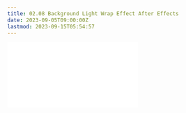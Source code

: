 ```yaml
---
title: 02.08 Background Light Wrap Effect After Effects
date: 2023-09-05T09:00:00Z
lastmod: 2023-09-15T05:54:57
---
```


![Link to included file content](../../../../video/after-effects/background-light-wrap-after-effects.md)
